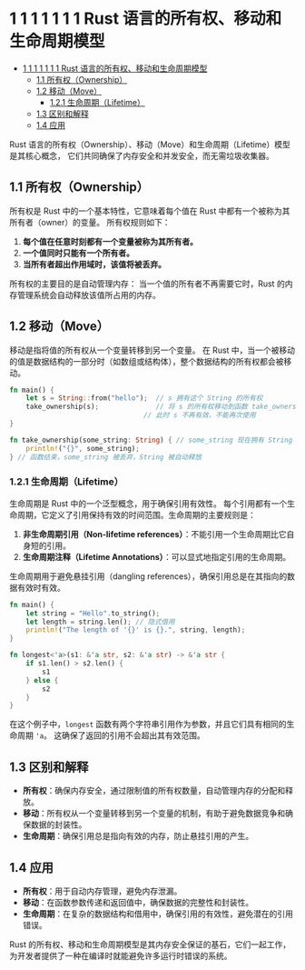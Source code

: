 # 1 1 1 1 1 1 1 Rust 语言的所有权、移动和生命周期模型

<!-- TOC START -->
- [1 1 1 1 1 1 1 Rust 语言的所有权、移动和生命周期模型](#1-1-1-1-1-1-1-rust-语言的所有权、移动和生命周期模型)
  - [1.1 所有权（Ownership）](#所有权（ownership）)
  - [1.2 移动（Move）](#移动（move）)
    - [1.2.1 生命周期（Lifetime）](#生命周期（lifetime）)
  - [1.3 区别和解释](#区别和解释)
  - [1.4 应用](#应用)
<!-- TOC END -->














Rust 语言的所有权（Ownership）、移动（Move）和生命周期（Lifetime）模型是其核心概念，
它们共同确保了内存安全和并发安全，而无需垃圾收集器。

## 1.1 所有权（Ownership）

所有权是 Rust 中的一个基本特性，它意味着每个值在 Rust 中都有一个被称为其所有者（owner）的变量。
所有权规则如下：

1. **每个值在任意时刻都有一个变量被称为其所有者。**
2. **一个值同时只能有一个所有者。**
3. **当所有者超出作用域时，该值将被丢弃。**

所有权的主要目的是自动管理内存：
当一个值的所有者不再需要它时，Rust 的内存管理系统会自动释放该值所占用的内存。

## 1.2 移动（Move）

移动是指将值的所有权从一个变量转移到另一个变量。
在 Rust 中，当一个被移动的值是数据结构的一部分时（如数组或结构体），整个数据结构的所有权都会被移动。

```rust
fn main() {
    let s = String::from("hello");  // s 拥有这个 String 的所有权
    take_ownership(s);              // 将 s 的所有权移动到函数 take_ownership
                                 // 此时 s 不再有效，不能再次使用
}

fn take_ownership(some_string: String) { // some_string 现在拥有 String 的所有权
    println!("{}", some_string);
} // 函数结束，some_string 被丢弃，String 被自动释放
```

### 1.2.1 生命周期（Lifetime）

生命周期是 Rust 中的一个泛型概念，用于确保引用有效性。
每个引用都有一个生命周期，它定义了引用保持有效的时间范围。生命周期的主要规则是：

1. **非生命周期引用（Non-lifetime references）**：不能引用一个生命周期比它自身短的引用。
2. **生命周期注释（Lifetime Annotations）**：可以显式地指定引用的生命周期。

生命周期用于避免悬挂引用（dangling references），确保引用总是在其指向的数据有效时有效。

```rust
fn main() {
    let string = "Hello".to_string();
    let length = string.len(); // 隐式借用
    println!("The length of '{}' is {}.", string, length);
}

fn longest<'a>(s1: &'a str, s2: &'a str) -> &'a str {
    if s1.len() > s2.len() {
        s1
    } else {
        s2
    }
}
```

在这个例子中，`longest` 函数有两个字符串引用作为参数，并且它们具有相同的生命周期 `'a`。
这确保了返回的引用不会超出其有效范围。

## 1.3 区别和解释

- **所有权**：确保内存安全，通过限制值的所有权数量，自动管理内存的分配和释放。
- **移动**：所有权从一个变量转移到另一个变量的机制，有助于避免数据竞争和确保数据的封装性。
- **生命周期**：确保引用总是指向有效的内存，防止悬挂引用的产生。

## 1.4 应用

- **所有权**：用于自动内存管理，避免内存泄漏。
- **移动**：在函数参数传递和返回值中，确保数据的完整性和封装性。
- **生命周期**：在复杂的数据结构和借用中，确保引用的有效性，避免潜在的引用错误。

Rust 的所有权、移动和生命周期模型是其内存安全保证的基石，它们一起工作，为开发者提供了一种在编译时就能避免许多运行时错误的系统。
